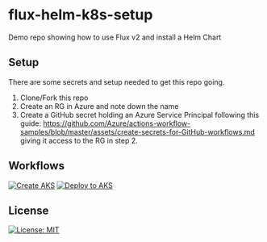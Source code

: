 # flux-helm-k8s-setup

Demo repo showing how to use Flux v2 and install a Helm Chart

## Setup

There are some secrets and setup needed to get this repo going.

1. Clone/Fork this repo
2. Create an RG in Azure and note down the name
3. Create a GitHub secret holding an Azure Service Principal following this guide: <https://github.com/Azure/actions-workflow-samples/blob/master/assets/create-secrets-for-GitHub-workflows.md> giving it access to the RG in step 2.

## Workflows

[![Create AKS](https://github.com/fredrkl/flux-helm-k8s-setup/actions/workflows/createaks.yml/badge.svg)](https://github.com/fredrkl/flux-helm-k8s-setup/actions/workflows/createaks.yml)
[![Deploy to AKS](https://github.com/fredrkl/flux-helm-k8s-setup/actions/workflows/deploy-to-aks.yml/badge.svg)](https://github.com/fredrkl/flux-helm-k8s-setup/actions/workflows/deploy-to-aks.yml)

## License

[![License: MIT](https://img.shields.io/badge/License-MIT-yellow.svg)](https://opensource.org/licenses/MIT)
